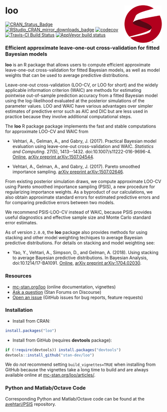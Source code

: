 # loo <img src="man/figures/stanlogo.png" align="right" width="120" />

<!-- badges: start -->
[![CRAN_Status_Badge](https://www.r-pkg.org/badges/version/loo?color=blue)](https://cran.r-project.org/web/packages/loo)
[![RStudio_CRAN_mirror_downloads_badge](https://cranlogs.r-pkg.org/badges/loo?color=blue)](https://cran.r-project.org/web/packages/loo)
[![codecov](https://codecov.io/gh/stan-dev/loo/branch/master/graph/badge.svg)](https://codecov.io/github/stan-dev/loo?branch=master)
[![Travis-CI Build Status](https://travis-ci.org/stan-dev/loo.svg?branch=master)](https://travis-ci.org/stan-dev/loo)
[![AppVeyor build status](https://ci.appveyor.com/api/projects/status/github/stan-dev/loo?branch=master&svg=true)](https://ci.appveyor.com/project/jgabry/loo)
<!-- badges: end -->

### Efficient approximate leave-one-out cross-validation for fitted Bayesian models

__loo__ is an R package that allows users to compute efficient approximate
leave-one-out cross-validation for fitted Bayesian models, as well as model
weights that can be used to average predictive distributions.

Leave-one-out cross-validation (LOO-CV, or LOO for short) and the widely
applicable information criterion (WAIC) are methods for estimating pointwise
out-of-sample prediction accuracy from a fitted Bayesian model using the
log-likelihood evaluated at the posterior simulations of the parameter values.
LOO and WAIC have various advantages over simpler estimates of predictive error
such as AIC and DIC but are less used in practice because they involve
additional computational steps.

The __loo__ R package package implements the fast and stable computations
for approximate LOO-CV and WAIC from

* Vehtari, A., Gelman, A., and Gabry, J. (2017). Practical Bayesian model
evaluation using leave-one-out cross-validation and WAIC.
_Statistics and Computing_. 27(5), 1413--1432.
doi:10.1007/s11222-016-9696-4. [Online](https://link.springer.com/article/10.1007/s11222-016-9696-4),
[arXiv preprint arXiv:1507.04544](https://arxiv.org/abs/1507.04544).

* Vehtari, A., Gelman, A., and Gabry, J. (2017). Pareto smoothed importance sampling.
[arXiv preprint arXiv:1507.02646](https://arxiv.org/abs/1507.02646).

From existing posterior simulation draws, we compute approximate LOO-CV using
Pareto smoothed importance sampling (PSIS), a new procedure for regularizing
importance weights. As a byproduct of our calculations, we also obtain
approximate standard errors for estimated predictive errors and for comparing
predictive errors between two models.

We recommend PSIS-LOO-CV instead of WAIC, because PSIS provides useful
diagnostics and effective sample size and Monte Carlo standard error estimates.

As of version `2.0.0`, the __loo__ package also provides methods for using
stacking and other model weighting techiques to average Bayesian predictive
distributions. For details on stacking and model weighting see:

* Yao, Y., Vehtari, A., Simpson, D., and Gelman, A. (2018). Using
stacking to average Bayesian predictive distributions. In Bayesian
Analysis, doi:10.1214/17-BA1091.
[Online](https://projecteuclid.org/euclid.ba/1516093227),
[arXiv preprint arXiv:1704.02030](https://arxiv.org/abs/1704.02030).


### Resources

* [mc-stan.org/loo](https://mc-stan.org/loo) (online documentation, vignettes)
* [Ask a question](https://discourse.mc-stan.org) (Stan Forums on Discourse)
* [Open an issue](https://github.com/stan-dev/loo/issues) (GitHub issues for bug reports, feature requests)


### Installation

* Install from CRAN:

```r
install.packages("loo")
```

* Install from GitHub (requires __devtools__ package):

```r
if (!require(devtools)) install.packages("devtools")
devtools::install_github("stan-dev/loo")
```
We do _not_ recommend setting `build_vignettes=TRUE` when installing from GitHub
because the vignettes take a long time to build and are always available
online at [mc-stan.org/loo/articles/](https://mc-stan.org/loo/articles/).

### Python and Matlab/Octave Code
Corresponding Python and Matlab/Octave code can be found at the
[avehtari/PSIS](https://github.com/avehtari/PSIS) repository.
